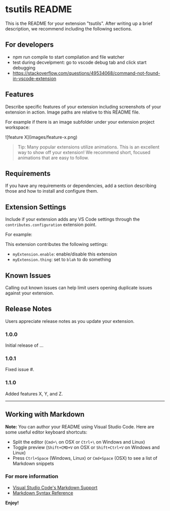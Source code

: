 # tsutils README

This is the README for your extension "tsutils". After writing up a brief description, we recommend including the following sections.

## For developers

-   npm run compile to start compilation and file watcher
-   test during decvelpment: go to vscode debug tab and click start debugging
-   https://stackoverflow.com/questions/49534068/command-not-found-in-vscode-extension

## Features

Describe specific features of your extension including screenshots of your extension in action. Image paths are relative to this README file.

For example if there is an image subfolder under your extension project workspace:

\!\[feature X\]\(images/feature-x.png\)

> Tip: Many popular extensions utilize animations. This is an excellent way to show off your extension! We recommend short, focused animations that are easy to follow.

## Requirements

If you have any requirements or dependencies, add a section describing those and how to install and configure them.

## Extension Settings

Include if your extension adds any VS Code settings through the `contributes.configuration` extension point.

For example:

This extension contributes the following settings:

-   `myExtension.enable`: enable/disable this extension
-   `myExtension.thing`: set to `blah` to do something

## Known Issues

Calling out known issues can help limit users opening duplicate issues against your extension.

## Release Notes

Users appreciate release notes as you update your extension.

### 1.0.0

Initial release of ...

### 1.0.1

Fixed issue #.

### 1.1.0

Added features X, Y, and Z.

---

## Working with Markdown

**Note:** You can author your README using Visual Studio Code. Here are some useful editor keyboard shortcuts:

-   Split the editor (`Cmd+\` on OSX or `Ctrl+\` on Windows and Linux)
-   Toggle preview (`Shift+CMD+V` on OSX or `Shift+Ctrl+V` on Windows and Linux)
-   Press `Ctrl+Space` (Windows, Linux) or `Cmd+Space` (OSX) to see a list of Markdown snippets

### For more information

-   [Visual Studio Code's Markdown Support](http://code.visualstudio.com/docs/languages/markdown)
-   [Markdown Syntax Reference](https://help.github.com/articles/markdown-basics/)

**Enjoy!**
